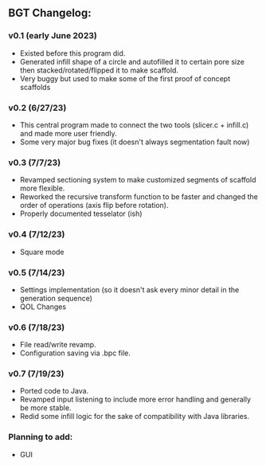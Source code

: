 ## BGT Changelog:

### v0.1 (early June 2023)
 - Existed before this program did. 
 - Generated infill shape of a circle and autofilled it to certain pore size then stacked/rotated/flipped it to make scaffold.
 - Very buggy but used to make some of the first proof of concept scaffolds

### v0.2 (6/27/23)
 - This central program made to connect the two tools (slicer.c + infill.c) and made more user friendly.
 - Some very major bug fixes (it doesn't always segmentation fault now)

### v0.3 (7/7/23)
 - Revamped sectioning system to make customized segments of scaffold more flexible. 
 - Reworked the recursive transform function to be faster and changed the order of operations (axis flip before rotation).
 - Properly documented tesselator (ish)

### v0.4 (7/12/23)
 - Square mode

### v0.5 (7/14/23)
 - Settings implementation (so it doesn't ask every minor detail in the generation sequence)
 - QOL Changes

### v0.6 (7/18/23)
 - File read/write revamp.
 - Configuration saving via .bpc file.

### v0.7 (7/19/23)
 - Ported code to Java.
 - Revamped input listening to include more error handling and generally be more stable.
 - Redid some infill logic for the sake of compatibility with Java libraries.

### Planning to add:
 - GUI
